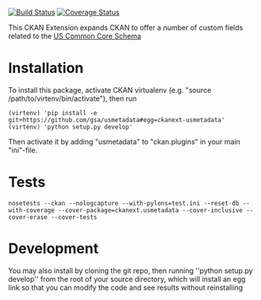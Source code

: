 [![Build Status](https://travis-ci.org/GSA/USMetadata.svg?branch=develop)](https://travis-ci.org/GSA/USMetadata)
[![Coverage Status](https://coveralls.io/repos/GSA/USMetadata/badge.svg?branch=develop&service=github)](https://coveralls.io/github/GSA/USMetadata?branch=develop)

This CKAN Extension expands CKAN to offer a number of custom fields related to the [US Common Core Schema](https://resources.data.gov/schemas/dcat-us/v1.1/)

Installation
============

To install this package, activate CKAN virtualenv (e.g. "source /path/to/virtenv/bin/activate"), then run


    (virtenv) 'pip install -e git+https://github.com/gsa/usmetadata#egg=ckanext-usmetadata'
    (virtenv) 'python setup.py develop'
Then activate it by adding "usmetadata" to "ckan.plugins" in your main "ini"-file.

Tests
=====

    nosetests --ckan --nologcapture --with-pylons=test.ini --reset-db --with-coverage --cover-package=ckanext.usmetadata --cover-inclusive --cover-erase --cover-tests

Development
============
You may also install by cloning the git repo, then running ''python setup.py develop'' from the root of your source
directory, which will install an egg link so that you can modify the code and see results without reinstalling
